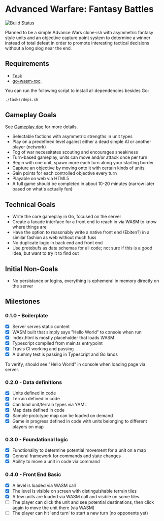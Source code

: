 # Advanced Warfare: Fantasy Battles

[![Build Status](https://travis-ci.org/Evertras/awf.svg?branch=master)](https://travis-ci.org/Evertras/awf)

Planned to be a simple Advance Wars clone-ish with asymmetric fantasy style units
and an objective capture point system to determine a winner instead of total defeat
in order to promote interesting tactical decisions without a long slog near the end.

## Requirements

* [Task](https://taskfile.dev/#/installation)
* [go-wasm-rpc](https://github.com/Evertras/go-wasm-rpc).

You can run the following script to install all dependencies besides Go:

```bash
./tasks/deps.sh
```

## Gameplay Goals

See [Gameplay doc](docs/Gameplay.md) for more details.

* Selectable factions with asymmetric strengths in unit types
* Play on a predefined level against either a dead simple AI or another player (network)
* Fog of war necessitates scouting and encourages sneakiness
* Turn-based gameplay, units can move and/or attack once per turn
* Begin with one unit, spawn more each turn along your starting border
* Capture an objective by moving onto it with certain kinds of units
* Gain points for each controlled objective every turn
* Playable on web via HTML5
* A full game should be completed in about 10-20 minutes (narrow later based on what's actually fun)

## Technical Goals

* Write the core gameplay in Go, focused on the server
* Create a facade interface for a front end to reach in via WASM to know where things are
* Have the option to reasonably write a native front end (Ebiten?) in a similar fashion as web without much fuss
* No duplicate logic in back end and front end
* Use protobufs as data schemas for all code; not sure if this is a good idea, but want to try it to find out

## Initial Non-Goals

* No persistance or logins, everything is ephemeral in memory directly on the server

## Milestones

### 0.1.0 - Boilerplate

* [x] Server serves static content
* [x] WASM built that simply says "Hello World" to console when run
* [x] Index.html is mostly placeholder that loads WASM
* [x] Typescript compiled from main.ts entrypoint
* [x] Travis CI working and passing
* [x] A dummy test is passing in Typescript and Go lands

To verify, should see "Hello World" in console when loading page via server.

### 0.2.0 - Data definitions

* [x] Units defined in code
* [x] Terrain defined in code
* [x] Can load unit/terrain types via YAML
* [x] Map data defined in code
* [x] Sample prototype map can be loaded on demand
* [x] Game in progress defined in code with units belonging to different players on map

### 0.3.0 - Foundational logic

* [x] Functionality to determine potential movement for a unit on a map
* [x] General framework for commands and state changes
* [x] Ability to move a unit in code via command

### 0.4.0 - Front End Basic

* [x] A level is loaded via WASM call
* [x] The level is visible on screen with distinguishable terrain tiles
* [x] A few units are loaded via WASM call and visible on some tiles
* [ ] The player can click the unit and see potential destinations, then click again to move the unit there (via WASM)
* [ ] The player can hit 'end turn' to start a new turn (no opponents yet)
